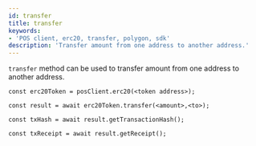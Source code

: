 ```yaml
---
id: transfer
title: transfer
keywords: 
- 'POS client, erc20, transfer, polygon, sdk'
description: 'Transfer amount from one address to another address.'
---
```


`transfer` method can be used to transfer amount from one address to another address.

```
const erc20Token = posClient.erc20(<token address>);

const result = await erc20Token.transfer(<amount>,<to>);

const txHash = await result.getTransactionHash();

const txReceipt = await result.getReceipt();

```
